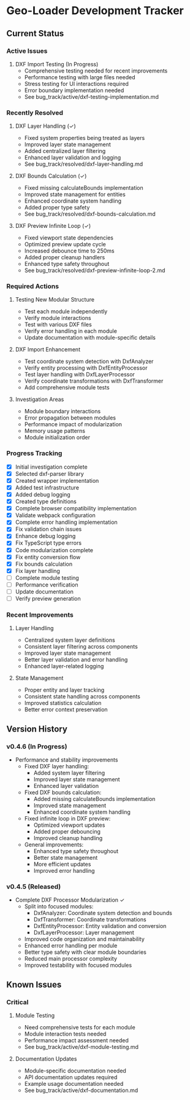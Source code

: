 # Geo-Loader Development Tracker

## Current Status

### Active Issues
1. DXF Import Testing (In Progress)
   - Comprehensive testing needed for recent improvements
   - Performance testing with large files needed
   - Stress testing for UI interactions required
   - Error boundary implementation needed
   - See bug_track/active/dxf-testing-implementation.md

### Recently Resolved
1. DXF Layer Handling (✓)
   - Fixed system properties being treated as layers
   - Improved layer state management
   - Added centralized layer filtering
   - Enhanced layer validation and logging
   - See bug_track/resolved/dxf-layer-handling.md

2. DXF Bounds Calculation (✓)
   - Fixed missing calculateBounds implementation
   - Improved state management for entities
   - Enhanced coordinate system handling
   - Added proper type safety
   - See bug_track/resolved/dxf-bounds-calculation.md

3. DXF Preview Infinite Loop (✓)
   - Fixed viewport state dependencies
   - Optimized preview update cycle
   - Increased debounce time to 250ms
   - Added proper cleanup handlers
   - Enhanced type safety throughout
   - See bug_track/resolved/dxf-preview-infinite-loop-2.md

### Required Actions
1. Testing New Modular Structure
   - Test each module independently
   - Verify module interactions
   - Test with various DXF files
   - Verify error handling in each module
   - Update documentation with module-specific details

2. DXF Import Enhancement
   - Test coordinate system detection with DxfAnalyzer
   - Verify entity processing with DxfEntityProcessor
   - Test layer handling with DxfLayerProcessor
   - Verify coordinate transformations with DxfTransformer
   - Add comprehensive module tests

3. Investigation Areas
   - Module boundary interactions
   - Error propagation between modules
   - Performance impact of modularization
   - Memory usage patterns
   - Module initialization order

### Progress Tracking
- [x] Initial investigation complete
- [x] Selected dxf-parser library
- [x] Created wrapper implementation
- [x] Added test infrastructure
- [x] Added debug logging
- [x] Created type definitions
- [x] Complete browser compatibility implementation
- [x] Validate webpack configuration
- [x] Complete error handling implementation
- [x] Fix validation chain issues
- [x] Enhance debug logging
- [x] Fix TypeScript type errors
- [x] Code modularization complete
- [x] Fix entity conversion flow
- [x] Fix bounds calculation
- [x] Fix layer handling
- [ ] Complete module testing
- [ ] Performance verification
- [ ] Update documentation
- [ ] Verify preview generation

### Recent Improvements
1. Layer Handling
   - Centralized system layer definitions
   - Consistent layer filtering across components
   - Improved layer state management
   - Better layer validation and error handling
   - Enhanced layer-related logging

2. State Management
   - Proper entity and layer tracking
   - Consistent state handling across components
   - Improved statistics calculation
   - Better error context preservation

## Version History

### v0.4.6 (In Progress)
- Performance and stability improvements
  - Fixed DXF layer handling:
    - Added system layer filtering
    - Improved layer state management
    - Enhanced layer validation
  - Fixed DXF bounds calculation:
    - Added missing calculateBounds implementation
    - Improved state management
    - Enhanced coordinate system handling
  - Fixed infinite loop in DXF preview:
    - Optimized viewport updates
    - Added proper debouncing
    - Improved cleanup handling
  - General improvements:
    - Enhanced type safety throughout
    - Better state management
    - More efficient updates
    - Improved error handling

### v0.4.5 (Released)
- Complete DXF Processor Modularization ✓
  - Split into focused modules:
    - DxfAnalyzer: Coordinate system detection and bounds
    - DxfTransformer: Coordinate transformations
    - DxfEntityProcessor: Entity validation and conversion
    - DxfLayerProcessor: Layer management
  - Improved code organization and maintainability
  - Enhanced error handling per module
  - Better type safety with clear module boundaries
  - Reduced main processor complexity
  - Improved testability with focused modules

## Known Issues

### Critical
1. Module Testing
   - Need comprehensive tests for each module
   - Module interaction tests needed
   - Performance impact assessment needed
   - See bug_track/active/dxf-module-testing.md

2. Documentation Updates
   - Module-specific documentation needed
   - API documentation updates required
   - Example usage documentation needed
   - See bug_track/active/dxf-documentation.md
